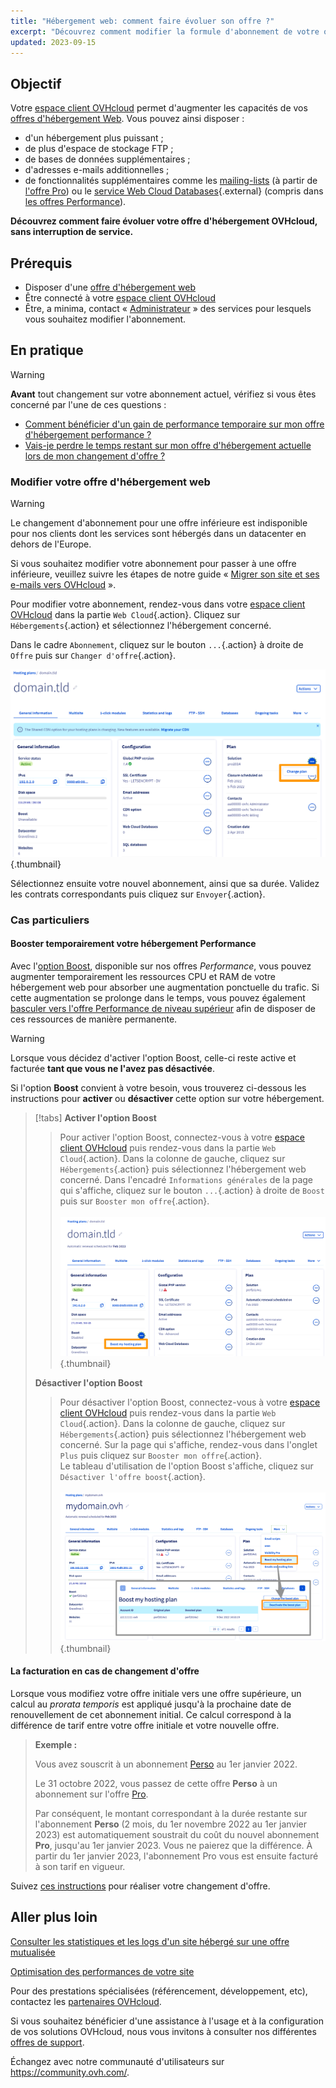 ```yaml
---
title: "Hébergement web: comment faire évoluer son offre ?"
excerpt: "Découvrez comment modifier la formule d'abonnement de votre offre d'hébergement web OVHcloud"
updated: 2023-09-15
---
```


## Objectif

Votre [espace client OVHcloud](https://ca.ovh.com/auth/?action=gotomanager&from=https://www.ovh.com/ca/fr/&ovhSubsidiary=qc) permet d'augmenter les capacités de vos [offres d'hébergement Web](https://www.ovhcloud.com/fr-ca/web-hosting/). Vous pouvez ainsi disposer :

- d'un hébergement plus puissant ;
- de plus d'espace de stockage FTP ;
- de bases de données supplémentaires ; 
- d'adresses e-mails additionnelles ;
- de fonctionnalités supplémentaires comme les [mailing-lists](/pages/web_cloud/email_and_collaborative_solutions/mx_plan/feature_mailing_list) (à partir de [l'offre Pro](https://www.ovhcloud.com/fr/web-hosting/professional-offer/)) ou le [service Web Cloud Databases](https://www.ovhcloud.com/fr-ca/web-hosting/professional-offer/){.external} (compris dans [les offres Performance](https://www.ovhcloud.com/fr-ca/web-hosting/performance-offer/)).

**Découvrez comment faire évoluer votre offre d'hébergement OVHcloud, sans interruption de service.**

## Prérequis

- Disposer d'une [offre d'hébergement web](https://www.ovhcloud.com/fr-ca/web-hosting/)
- Être connecté à votre [espace client OVHcloud](https://ca.ovh.com/auth/?action=gotomanager&from=https://www.ovh.com/ca/fr/&ovhSubsidiary=qc)
- Être, a minima, contact « [Administrateur](/pages/account_and_service_management/account_information/managing_contacts) » des services pour lesquels vous souhaitez modifier l'abonnement.

## En pratique

> [!warning]
>
> **Avant** tout changement sur votre abonnement actuel, vérifiez si vous êtes concerné par l'une de ces questions :
>
> - [Comment bénéficier d'un gain de performance temporaire sur mon offre d'hébergement performance ?](#boost)
> - [Vais-je perdre le temps restant sur mon offre d'hébergement actuelle lors de mon changement d'offre ?](#billing)
>

### Modifier votre offre d'hébergement web <a name="modify"></a>

> [!warning]
> Le changement d'abonnement pour une offre inférieure est indisponible pour nos clients dont les services sont hébergés dans un datacenter en dehors de l'Europe.
>
> Si vous souhaitez modifier votre abonnement pour passer à une offre inférieure, veuillez suivre les étapes de notre guide « [Migrer son site et ses e-mails vers OVHcloud](/pages/web_cloud/web_hosting/hosting_migrating_to_ovh) ».
> 

Pour modifier votre abonnement, rendez-vous dans votre [espace client OVHcloud](https://ca.ovh.com/auth/?action=gotomanager&from=https://www.ovh.com/ca/fr/&ovhSubsidiary=qc) dans la partie `Web Cloud`{.action}. Cliquez sur `Hébergements`{.action} et sélectionnez l'hébergement concerné.

Dans le cadre `Abonnement`, cliquez sur le bouton `...`{.action} à droite de `Offre` puis sur `Changer d'offre`{.action}.

![change_plan](images/change_plan.png){.thumbnail}

Sélectionnez ensuite votre nouvel abonnement, ainsi que sa durée. Validez les contrats correspondants puis cliquez sur `Envoyer`{.action}.

### Cas particuliers

#### Booster temporairement votre hébergement Performance <a name="boost"></a>

Avec l'[option Boost](https://www.ovhcloud.com/fr-ca/web-hosting/options/boost/), disponible sur nos offres *Performance*, vous pouvez augmenter temporairement les ressources CPU et RAM de votre hébergement web pour absorber une augmentation ponctuelle du trafic. Si cette augmentation se prolonge dans le temps, vous pouvez également [basculer vers l'offre Performance de niveau supérieur](#modify) afin de disposer de ces ressources de manière permanente.

> [!warning]
>
> Lorsque vous décidez d'activer l'option Boost, celle-ci reste active et facturée **tant que vous ne l'avez pas désactivée**.

Si l'option **Boost** convient à votre besoin, vous trouverez ci-dessous les instructions pour **activer** ou **désactiver** cette option sur votre hébergement.

> [!tabs]
> **Activer l'option Boost**
>>
>> Pour activer l'option Boost, connectez-vous à votre [espace client OVHcloud](https://ca.ovh.com/auth/?action=gotomanager&from=https://www.ovh.com/ca/fr/&ovhSubsidiary=qc) puis rendez-vous dans la partie `Web Cloud`{.action}. Dans la colonne de gauche, cliquez sur `Hébergements`{.action} puis sélectionnez l'hébergement web concerné. Dans l'encadré `Informations générales` de la page qui s'affiche, cliquez sur le bouton `...`{.action} à droite de `Boost` puis sur `Booster mon offre`{.action}.<br><br>
>> ![boost](images/enable_boost.png){.thumbnail}<br>
>>
> **Désactiver l'option Boost**
>>
>> Pour désactiver l'option Boost, connectez-vous à votre [espace client OVHcloud](https://ca.ovh.com/auth/?action=gotomanager&from=https://www.ovh.com/ca/fr/&ovhSubsidiary=qc) puis rendez-vous dans la partie `Web Cloud`{.action}. Dans la colonne de gauche, cliquez sur `Hébergements`{.action} puis sélectionnez l'hébergement web concerné. Sur la page qui s'affiche, rendez-vous dans l'onglet `Plus` puis cliquez sur `Booster mon offre`{.action}.<br>
>> Le tableau d'utilisation de l'option Boost s'affiche, cliquez sur `Désactiver l'offre boost`{.action}.<br><br>
>> ![boost](images/disable_boost.png){.thumbnail}<br>

#### La facturation en cas de changement d'offre <a name="billing"></a>

Lorsque vous modifiez votre offre initiale vers une offre supérieure, un calcul au *prorata temporis* est appliqué jusqu'à la prochaine date de renouvellement de cet abonnement initial.
Ce calcul correspond à la différence de tarif entre votre offre initiale et votre nouvelle offre.

> **Exemple :**<br>
>
> Vous avez souscrit à un abonnement [Perso](https://www.ovhcloud.com/fr-ca/web-hosting/personal-offer/) au 1er janvier 2022.
>
> Le 31 octobre 2022, vous passez de cette offre **Perso** à un abonnement sur l'offre [Pro](https://www.ovhcloud.com/fr-ca/web-hosting/professional-offer/).<br>
>
> Par conséquent, le montant correspondant à la durée restante sur l'abonnement **Perso** (2 mois, du 1er novembre 2022 au 1er janvier 2023) est automatiquement soustrait du coût du nouvel abonnement **Pro**, jusqu'au 1er janvier 2023. Vous ne paierez que la différence.
> À partir du 1er janvier 2023, l'abonnement Pro vous est ensuite facturé à son tarif en vigueur.

Suivez [ces instructions](#modify) pour réaliser votre changement d'offre.

## Aller plus loin <a name="go-further"></a>

[Consulter les statistiques et les logs d'un site hébergé sur une offre mutualisée](/pages/web_cloud/web_hosting/logs_and_statistics)

[Optimisation des performances de votre site](/pages/web_cloud/web_hosting/optimise_your_website_performance)

Pour des prestations spécialisées (référencement, développement, etc), contactez les [partenaires OVHcloud](https://partner.ovhcloud.com/fr-ca/directory/).

Si vous souhaitez bénéficier d'une assistance à l'usage et à la configuration de vos solutions OVHcloud, nous vous invitons à consulter nos différentes [offres de support](https://www.ovhcloud.com/fr-ca/support-levels/).

Échangez avec notre communauté d'utilisateurs sur <https://community.ovh.com/>.
